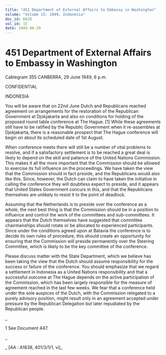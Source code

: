 ```yaml
---
title: "451 Department of External Affairs to Embassy in Washington"
volume: "Volume 15: 1949, Indonesia"
doc_id: 6620
vol_id: 15
date: 1949-06-29
---
```


# 451 Department of External Affairs to Embassy in Washington

Cablegram 355 CANBERRA, 29 June 1949, 6 p.m.

CONFIDENTIAL

INDONESIA

You will be aware that on 22nd June Dutch and Republicans reached agreement on arrangements for the restoration of the Republican Government at Djokjakarta and also on conditions for holding of the proposed round table conference at The Hague. [1] While these agreements still have to be ratified by the Republic Government when it re-assembles at Djokjakarta, there is a reasonable prospect that The Hague conference will begin on about its scheduled date of 1st August.

When conference meets there will still be a number of vital problems to resolve, and if a satisfactory settlement is to be reached a great deal is likely to depend on the skill and patience of the United Nations Commission. This makes it all the more important that the Commission should be allowed to exercise its full influence on the proceedings. We have taken the view that the Commission should in fact preside, and the Republicans would also like this. Since, however, the Dutch can claim to have taken the initiative in calling the conference they will doubtless expect to preside, and it appears that United States Government concurs in this, and that the Republicans themselves are unlikely to resist it to the point of deadlock.

Assuming that the Netherlands is to preside over the conference as a whole, the next best thing is that the Commission should be in a position to influence and control the work of the committees and sub-committees. It appears that the Dutch themselves have suggested that committee chairmanships should rotate or be allocated to experienced participants. Since under the conditions agreed upon at Batavia the conference is to decide its own rules of procedure, this should create an opportunity for ensuring that the Commission will preside permanently over the Steering Committee, which is likely to be the key committee of the conference.

Please discuss matter with the State Department, which we believe has been taking the view that the Dutch should assume responsibility for the success or failure of the conference. You should emphasize that we regard a settlement in Indonesia as a United Nations responsibility and that a successful outcome at The Hague depends on the active participation of the Commission, which has been largely responsible for the measure of agreement reached in the last few weeks. We fear that a conference held under the sole auspices of the Dutch, with the Commission relegated to a purely advisory position, might result only in an agreement accepted under pressure by the Republican Delegation but later repudiated by the Republican people.

_

1 See Document 447.

_

_ [AA : A1838, 401/3/1/1, vi]_
